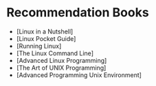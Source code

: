Recommendation Books
====================

*   [Linux in a Nutshell]
*   [Linux Pocket Guide]
*   [Running Linux]
*   [The Linux Command Line]
*   [Advanced Linux Programming]
*   [The Art of UNIX Programming]
*   [Advanced Programming Unix Environment]

